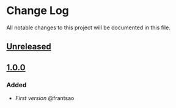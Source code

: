 # Change Log
All notable changes to this project will be documented in this file.

## [Unreleased](https://github.com/idealista/postgresql_role/tree/develop)

## [1.0.0](https://github.com/idealista/postgresql_role/tree/1.0.0)
### Added
- *First version* @frantsao
